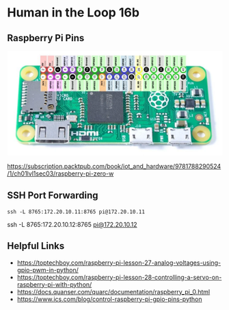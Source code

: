 # Human in the Loop 16b

## Raspberry Pi Pins

![Raspberry Pi Zero W Pins](./media/rasp.webp)

https://subscription.packtpub.com/book/iot_and_hardware/9781788290524/1/ch01lvl1sec03/raspberry-pi-zero-w

## SSH Port Forwarding

```
ssh -L 8765:172.20.10.11:8765 pi@172.20.10.11
```

ssh -L 8765:172.20.10.12:8765 pi@172.20.10.12

## Helpful Links

- https://toptechboy.com/raspberry-pi-lesson-27-analog-voltages-using-gpio-pwm-in-python/
- https://toptechboy.com/raspberry-pi-lesson-28-controlling-a-servo-on-raspberry-pi-with-python/
- https://docs.quanser.com/quarc/documentation/raspberry_pi_0.html
- https://www.ics.com/blog/control-raspberry-pi-gpio-pins-python
